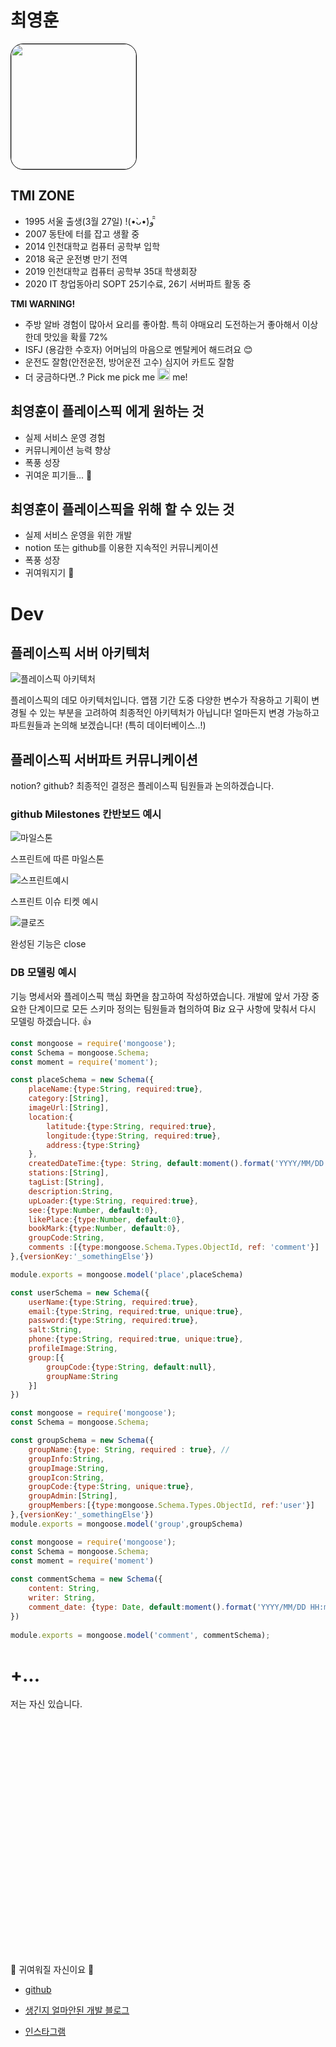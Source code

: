 
# 최영훈

<img style="border: 1px solid black !important; border-radius:20px;" src="https://avatars1.githubusercontent.com/u/40652160?s=460&u=9cd767fc9ae0adc0948fec0fb7c4fe126a64ffae&v=4" width="200px" />


## TMI ZONE
- 1995 서울 출생(3월 27일)     !(•̀ᴗ•́)و ̑̑
- 2007 동탄에 터를 잡고 생활 중
- 2014 인천대학교 컴퓨터 공학부 입학
- 2018 육군 운전병 만기 전역
- 2019 인천대학교 컴퓨터 공학부 35대 학생회장
- 2020 IT 창업동아리 SOPT 25기수료, 26기 서버파트 활동 중

**TMI WARNING!**

- 주방 알바 경험이 많아서 요리를 좋아함. 특히 야매요리 도전하는거 좋아해서 이상한데 맛있을 확률 72%
- ISFJ (용감한 수호자) 어머님의 마음으로 멘탈케어 해드려요 😊
- 운전도 잘함(안전운전, 방어운전 고수) 심지어 카트도 잘함
- 더 궁금하다면..? Pick me pick me <img src="https://www.notion.so/image/https%3A%2F%2Fs3-us-west-2.amazonaws.com%2Fsecure.notion-static.com%2F3031d022-393c-488a-bf94-2506007776d4%2FLogo2.png?table=block&id=39591ca3-2f0c-48fb-82ea-aaa27be973d4&width=250&cache=v2" width="20px" /> me!


## 최영훈이 플레이스픽 에게 원하는 것 
- 실제 서비스 운영 경험
- 커뮤니케이션 능력 향상
- 폭풍 성장
- 귀여운 피기들... 🐷

## 최영훈이 플레이스픽을 위해 할 수 있는 것

- 실제 서비스 운영을 위한 개발
- notion 또는 github를 이용한 지속적인 커뮤니케이션
- 폭풍 성장
- 귀여워지기 🐷



# Dev

## 플레이스픽 서버 아키텍처


![플레이스픽 아키텍처](https://github.com/dudgns3tp/JsPostingSpace/blob/master/mongoosePost/public/images/arhite.png?raw=true)

플레이스픽의 데모 아키텍처입니다. 앱잼 기간 도중 다양한 변수가 작용하고 기획이 변경될 수 있는 부분을 고려하여 최종적인 아키텍처가 아닙니다! 얼마든지 변경 가능하고 파트원들과 논의해 보겠습니다! (특히 데이터베이스..!)

## 플레이스픽 서버파트 커뮤니케이션

notion? github? 최종적인 결정은 플레이스픽 팀원들과 논의하겠습니다.

### github Milestones 칸반보드 예시
![마일스톤](https://github.com/dudgns3tp/JsPostingSpace/blob/master/mongoosePost/public/images/mileston.png?raw=true)

스프린트에 따른 마일스톤

![스프린트예시](https://github.com/dudgns3tp/JsPostingSpace/blob/master/mongoosePost/public/images/splint1.png?raw=true)

 스프린트 이슈 티켓 예시

![클로즈](https://github.com/dudgns3tp/JsPostingSpace/blob/master/mongoosePost/public/images/close.png?raw=true)

완성된 기능은 close

### DB 모델링 예시

기능 명세서와 플레이스픽 핵심 화면을 참고하여 작성하였습니다. 개발에 앞서 가장 중요한 단계이므로 모든 스키마 정의는 팀원들과 협의하여 Biz 요구 사항에 맞춰서 다시 모델링 하겠습니다. 👍

```javascript
const mongoose = require('mongoose');
const Schema = mongoose.Schema;
const moment = require('moment');

const placeSchema = new Schema({
    placeName:{type:String, required:true},
    category:[String],
    imageUrl:[String],
    location:{
        latitude:{type:String, required:true},
        longitude:{type:String, required:true},
        address:{type:String}
    },
    createdDateTime:{type: String, default:moment().format('YYYY/MM/DD HH:mm:ss')},
    stations:[String],
    tagList:[String],
    description:String,
    upLoader:{type:String, required:true},
    see:{type:Number, default:0},
    likePlace:{type:Number, default:0},
    bookMark:{type:Number, default:0},
    groupCode:String,
    comments :[{type:mongoose.Schema.Types.ObjectId, ref: 'comment'}]
},{versionKey:'_somethingElse'})

module.exports = mongoose.model('place',placeSchema)

```


```javascript
const userSchema = new Schema({
    userName:{type:String, required:true},
    email:{type:String, required:true, unique:true},
    password:{type:String, required:true},
    salt:String,
    phone:{type:String, required:true, unique:true},
    profileImage:String,
    group:[{
        groupCode:{type:String, default:null},
        groupName:String
    }]
})
```


```javascript
const mongoose = require('mongoose');
const Schema = mongoose.Schema;

const groupSchema = new Schema({
    groupName:{type: String, required : true}, //
    groupInfo:String,
    groupImage:String,
    groupIcon:String,
    groupCode:{type:String, unique:true},
    groupAdmin:[String],
    groupMembers:[{type:mongoose.Schema.Types.ObjectId, ref:'user'}]
},{versionKey:'_somethingElse'})
module.exports = mongoose.model('group',groupSchema)
```


```javascript
const mongoose = require('mongoose');
const Schema = mongoose.Schema;
const moment = require('moment')
 
const commentSchema = new Schema({
    content: String,
    writer: String,
    comment_date: {type: Date, default:moment().format('YYYY/MM/DD HH:mm:ss')}
})
 
module.exports = mongoose.model('comment', commentSchema);
```

# +...

저는 자신 있습니다.
\
[]()\
[]()\
[]()\
[]()\
[]()\
[]()\
[]()\
[]()\
[]()\
[]()\
[]()\
[]()\
[]()\
[]()\
[]()\
[]()\
[]()\
[]()\
[]()\
[]()\
[]()\
[]()\
[]()\
[]()




🐷 귀여워질 자신이요 🐷





- [github](www.github/dudgns3tp)

- [생긴지 얼마안된 개발 블로그](https://velog.io/@dudgns3tp) 

- [인스타그램](https://www.instagram.com/dudgns3tp/?hl=ko)
